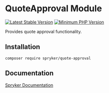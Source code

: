 # QuoteApproval Module
[![Latest Stable Version](https://poser.pugx.org/spryker/quote-approval/v/stable.svg)](https://packagist.org/packages/spryker/quote-approval)
[![Minimum PHP Version](https://img.shields.io/badge/php-%3E%3D%207.4-8892BF.svg)](https://php.net/)

Provides quote approval functionality.

## Installation

```
composer require spryker/quote-approval
```

## Documentation

[Spryker Documentation](https://academy.spryker.com/developing_with_spryker/module_guide/modules.html)

